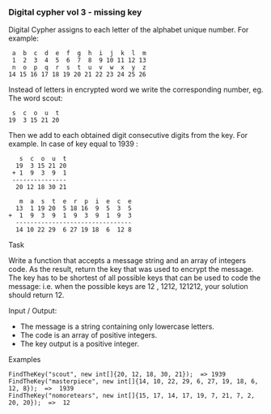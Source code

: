 ### Digital cypher vol 3 - missing key

Digital Cypher assigns to each letter of the alphabet unique number. For example:
```
 a  b  c  d  e  f  g  h  i  j  k  l  m
 1  2  3  4  5  6  7  8  9 10 11 12 13
 n  o  p  q  r  s  t  u  v  w  x  y  z
14 15 16 17 18 19 20 21 22 23 24 25 26
```
Instead of letters in encrypted word we write the corresponding number, eg. The word scout:
```
 s  c  o  u  t
19  3 15 21 20
```
Then we add to each obtained digit consecutive digits from the key. For example. In case of key equal to 1939 :
```
   s  c  o  u  t
  19  3 15 21 20
 + 1  9  3  9  1
 ---------------
  20 12 18 30 21

   m  a  s  t  e  r  p  i  e  c  e
  13  1 19 20  5 18 16  9  5  3  5
+  1  9  3  9  1  9  3  9  1  9  3
  --------------------------------
  14 10 22 29  6 27 19 18  6  12 8
```
Task

Write a function that accepts a message string and an array of integers code. As the result, return the key that was used to encrypt the message. The key has to be shortest of all possible keys that can be used to code the message: i.e. when the possible keys are 12 , 1212, 121212, your solution should return 12.

Input / Output:

* The message is a string containing only lowercase letters.
* The code is an array of positive integers.
* The key output is a positive integer.

Examples
```
FindTheKey("scout", new int[]{20, 12, 18, 30, 21});  => 1939
FindTheKey("masterpiece", new int[]{14, 10, 22, 29, 6, 27, 19, 18, 6, 12, 8});  =>  1939
FindTheKey("nomoretears", new int[]{15, 17, 14, 17, 19, 7, 21, 7, 2, 20, 20});  =>  12
